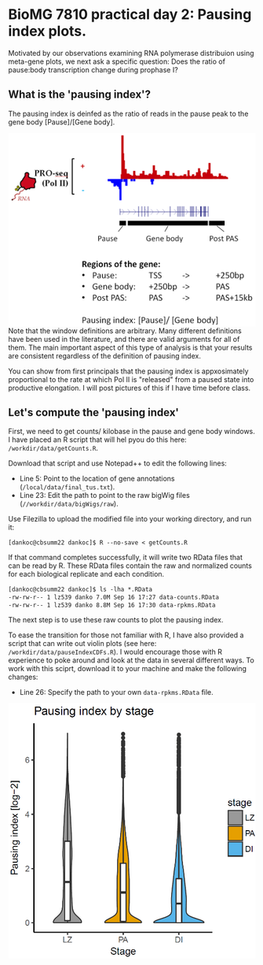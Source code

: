 BioMG 7810 practical day 2: Pausing index plots.
================================================

Motivated by our observations examining RNA polymerase distribuion using meta-gene plots, we next ask a specific question: Does the ratio of pause:body transcription change during prophase I?

What is the 'pausing index'?
----------------------------

The pausing index is deinfed as the ratio of reads in the pause peak to the gene body [Pause]/[Gene body]. 

<img align="left" src="etc\PausingIndex.png" width="900">

<BR><BR>
Note that the window definitions are arbitrary. Many different definitions have been used in the literature, and there are valid arguments for all of them. The main important aspect of this type of analysis is that your results are consistent regardless of the definition of pausing index. 

You can show from first principals that the pausing index is appxosimately proportional to the rate at which Pol II is "released" from a paused state into productive elongation. I will post pictures of this if I have time before class.

Let's compute the 'pausing index'
---------------------------------

First, we need to get counts/ kilobase in the pause and gene body windows. I have placed an R script that will hel pyou do this here: ```/workdir/data/getCounts.R```.

Download that script and use Notepad++ to edit the following lines: 
* Line 5: Point to the location of gene annotations (```/local/data/final_tus.txt```).
* Line 23: Edit the path to point to the raw bigWig files (```//workdir/data/bigWigs/raw```).

Use Filezilla to upload the modified file into your working directory, and run it: 

```
[dankoc@cbsumm22 dankoc]$ R --no-save < getCounts.R
```

If that command completes successfully, it will write two RData files that can be read by R. These RData files contain the raw and normalized counts for each biological replicate and each condition.

```
[dankoc@cbsumm22 dankoc]$ ls -lha *.RData
-rw-rw-r-- 1 lz539 danko 7.0M Sep 16 17:27 data-counts.RData
-rw-rw-r-- 1 lz539 danko 8.8M Sep 16 17:30 data-rpkms.RData
```

The next step is to use these raw counts to plot the pausing index. 

To ease the transition for those not familiar with R, I have also provided a script that can write out violin plots (see here: ```/workdir/data/pauseIndexCDFs.R```). I would encourage those with R experience to poke around and look at the data in several different ways. To work with this sciprt, download it to your machine and make the following changes: 
* Line 26: Specify the path to your own ```data-rpkms.RData``` file.


<img align="left" src="etc\PI-by-stage.png" width="900">
